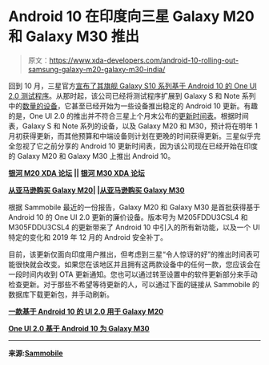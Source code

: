 # Android 10 在印度向三星 Galaxy M20 和 Galaxy M30 推出

> 原文：<https://www.xda-developers.com/android-10-rolling-out-samsung-galaxy-m20-galaxy-m30-india/>

回到 10 月，三星官方[宣布了其旗舰 Galaxy S10 系列基于 Android 10 的 One UI 2.0 测试程序](https://www.xda-developers.com/samsung-announces-one-ui-2-android-10-beta-galaxy-s10/)。从那时起，该公司已经将测试程序扩展到 Galaxy S 和 Note 系列中的[数量的设备](https://www.xda-developers.com/samsung-opens-one-ui-2-android-10-beta-galaxy-note-9-korea/)，它甚至已经开始为一些设备推出稳定的 Android 10 更新。有趣的是，One UI 2.0 的推出并不符合三星上个月末公布的[更新时间表](https://www.xda-developers.com/samsung-reveals-one-ui-2-0-android-10-update-schedule-galaxy-smartphones/)。根据时间表，Galaxy S 和 Note 系列的设备，以及 Galaxy M20 和 M30，预计将在明年 1 月初获得更新，而其他预算和中端设备则计划在更晚的时间获得更新。三星似乎完全忽视了它之前分享的 Android 10 更新时间表，因为该公司现在已经开始在印度的 Galaxy M20 和 Galaxy M30 上推出 Android 10。

**[银河 M20 XDA 论坛](https://forum.xda-developers.com/galaxy-m20) || [银河 M30 XDA 论坛](https://forum.xda-developers.com/galaxy-m30)**

**[从亚马逊购买 Galaxy M20](https://www.amazon.in/Samsung-Galaxy-Ocean-Blue-32GB/dp/B07HGN619D/ref=sr_1_3?keywords=samsung+m20&qid=1576147718&sr=8-3/?tag=xdaportalin-21)| |[从亚马逊购买 Galaxy M30](https://www.amazon.in/Test-Exclusive-636/dp/B07HGJFP9M/ref=sr_1_1_sspa?keywords=samsung+m30&qid=1576147733&sr=8-1-spons&psc=1&spLa=ZW5jcnlwdGVkUXVhbGlmaWVyPUE5VUFBS1lZSzFTNkQmZW5jcnlwdGVkSWQ9QTA1ODM2MzkzNDk1UElGSVpORVlTJmVuY3J5cHRlZEFkSWQ9QTA3NjYyNzEzSjhLUFlJSVdDT0pUJndpZGdldE5hbWU9c3BfYXRmJmFjdGlvbj1jbGlja1JlZGlyZWN0JmRvTm90TG9nQ2xpY2s9dHJ1ZQ==/?tag=xdaportalin-21)**

根据 Sammobile 最近的一份报告，Galaxy M20 和 Galaxy M30 是首批获得基于 Android 10 的 One UI 2.0 更新的廉价设备。版本号为 M205FDDU3CSL4 和 M305FDDU3CSL4 的更新带来了 Android 10 中引入的所有新功能，以及一个 UI 特定的变化和 2019 年 12 月的 Android 安全补丁。

目前，该更新仅面向印度用户推出，但考虑到三星“令人惊讶的好”的推出时间表可能很快就会改变。如果您在该地区并且拥有这两款设备中的任何一款，您应该会在一段时间内收到 OTA 更新通知。您也可以通过转至设置中的软件更新部分来手动检查更新。对于那些不希望等待更新的人，可以通过下面的链接从 Sammobile 的数据库下载更新包，并手动刷新。

**[一款基于 Android 10 的 UI 2.0 用于 Galaxy M20](https://www.sammobile.com/samsung/galaxy-m20/firmware/SM-M205F/INS/download/M205FDDU3CSL4/306132/)**

**[One UI 2.0 基于 Android 10 为 Galaxy M30](https://www.sammobile.com/samsung/galaxy-m30/firmware/SM-M305F/INS/download/M305FDDU3CSL4/306133/)**

* * *

**来源:[Sammobile](https://www.sammobile.com/news/galaxy-m20-and-m30-receiving-android-10-update-in-india/)**